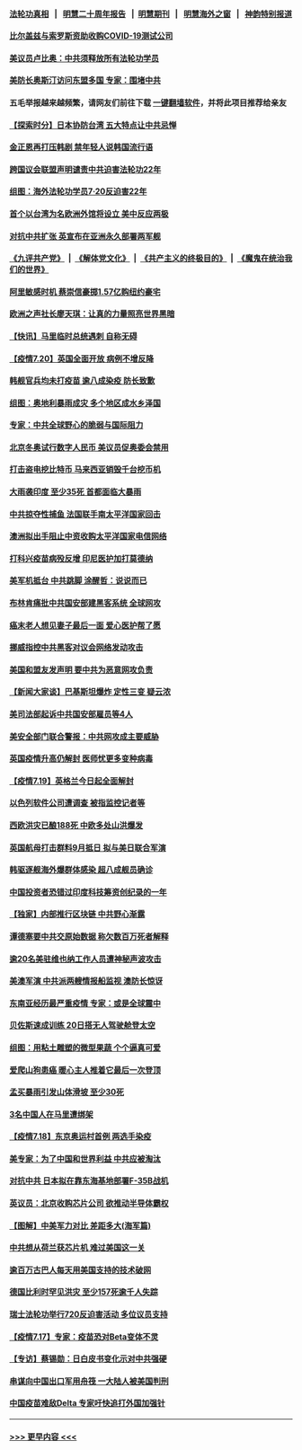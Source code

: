 #### [法轮功真相](https://github.com/gfw-breaker/truth/blob/master/README.md?t=0) &nbsp;&nbsp;|&nbsp;&nbsp; [明慧二十周年报告](https://github.com/gfw-breaker/mh-reports/blob/master/README.md?t=0) &nbsp;&nbsp;|&nbsp;&nbsp;[明慧期刊](https://github.com/gfw-breaker/mh-qikan) &nbsp;&nbsp;|&nbsp;&nbsp; [明慧海外之窗](https://github.com/gfw-breaker/mh-news/blob/master/README.md?t=0) &nbsp;&nbsp;|&nbsp;&nbsp; [神韵特别报道](https://github.com/gfw-breaker/mh-news/blob/master/shenyun.md?t=0)
#### [比尔盖兹与索罗斯资助收购COVID-19测试公司](../pages/nsc418/n13102560.md?t=07210851) 
#### [美议员卢比奥：中共须释放所有法轮功学员](../pages/nsc418/n13102667.md?t=07210851) 
#### [美防长奥斯汀访问东盟多国 专家：围堵中共](../pages/nsc418/n13102649.md?t=07210851) 
#### 五毛举报越来越频繁，请网友们前往下载 [一键翻墙软件](https://github.com/gfw-breaker/ssr-accounts)，并将此项目推荐给亲友
#### [【探索时分】日本协防台湾 五大特点让中共忌惮](../pages/nsc418/n13100187.md?t=07210851) 
#### [金正恩再打压韩剧 禁年轻人说韩国流行语](../pages/nsc418/n13102358.md?t=07210851) 
#### [跨国议会联盟声明谴责中共迫害法轮功22年](../pages/nsc418/n13102310.md?t=07210851) 
#### [组图：海外法轮功学员7·20反迫害22年](../pages/nsc418/n13101213.md?t=07210851) 
#### [首个以台湾为名欧洲外馆将设立 美中反应两极](../pages/nsc418/n13102224.md?t=07210851) 
#### [对抗中共扩张 英宣布在亚洲永久部署两军舰](../pages/nsc418/n13102051.md?t=07210851) 
#### [《九评共产党》](https://github.com/begood0513/9ping.md/blob/master/README.md) &nbsp;|&nbsp; [《解体党文化》](../../../../jtdwh.md/blob/master/README.md)  &nbsp;|&nbsp; [《共产主义的终极目的》](../../../../gczydzjmd.md/blob/master/README.md) &nbsp;|&nbsp; [《魔鬼在统治我们的世界》](../../../../mgztzwmdsj.md/blob/master/README.md) 
#### [阿里敏感时机 蔡崇信豪掷1.57亿购纽约豪宅](../pages/nsc418/n13102161.md?t=07210851) 
#### [欧洲之声社长廖天琪：让真的力量照亮世界黑暗](../pages/nsc418/n13101755.md?t=07210851) 
#### [【快讯】马里临时总统遇刺 自称无碍](../pages/nsc418/n13101715.md?t=07210851) 
#### [【疫情7.20】英国全面开放 病例不增反降](../pages/nsc418/n13101424.md?t=07210851) 
#### [韩舰官兵均未打疫苗 逾八成染疫 防长致歉](../pages/nsc418/n13101521.md?t=07210851) 
#### [组图：奥地利暴雨成灾 多个地区成水乡泽国](../pages/nsc418/n13099627.md?t=07210851) 
#### [专家：中共全球野心的脆弱与国际阻力](../pages/nsc418/n13101267.md?t=07210851) 
#### [北京冬奥试行数字人民币 美议员促奥委会禁用](../pages/nsc418/n13099942.md?t=07210851) 
#### [打击盗电挖比特币 马来西亚销毁千台挖币机](../pages/nsc418/n13099735.md?t=07210851) 
#### [大雨袭印度 至少35死 首都面临大暴雨](../pages/nsc418/n13099882.md?t=07210851) 
#### [中共掠夺性捕鱼 法国联手南太平洋国家回击](../pages/nsc418/n13099676.md?t=07210851) 
#### [澳洲拟出手阻止中资收购太平洋国家电信网络](../pages/nsc418/n13099535.md?t=07210851) 
#### [打科兴疫苗病殁反增 印尼医护加打莫德纳](../pages/nsc418/n13099340.md?t=07210851) 
#### [美军机抵台 中共跳脚 涂醒哲：说说而已](../pages/nsc418/n13099379.md?t=07210851) 
#### [布林肯痛批中共国安部建黑客系统 全球网攻](../pages/nsc418/n13099506.md?t=07210851) 
#### [癌末老人想见妻子最后一面 爱心医护帮了愿](../pages/nsc418/n13098220.md?t=07210851) 
#### [挪威指控中共黑客对议会网络发动攻击](../pages/nsc418/n13099621.md?t=07210851) 
#### [美国和盟友发声明 要中共为恶意网攻负责](../pages/nsc418/n13099486.md?t=07210851) 
#### [【新闻大家谈】巴基斯坦爆炸 定性三变 疑云浓](../pages/nsc418/n13099122.md?t=07210851) 
#### [美司法部起诉中共国安部雇员等4人](../pages/nsc418/n13099431.md?t=07210851) 
#### [美安全部门联合警报：中共网攻成主要威胁](../pages/nsc418/n13098721.md?t=07210851) 
#### [英国疫情升高仍解封 医师忧更多变种病毒](../pages/nsc418/n13099314.md?t=07210851) 
#### [【疫情7.19】英格兰今日起全面解封](../pages/nsc418/n13098843.md?t=07210851) 
#### [以色列软件公司遭调查 被指监控记者等](../pages/nsc418/n13098746.md?t=07210851) 
#### [西欧洪灾已酿188死 中欧多处山洪爆发](../pages/nsc418/n13098256.md?t=07210851) 
#### [英国航母打击群料9月抵日 拟与美日联合军演](../pages/nsc418/n13097990.md?t=07210851) 
#### [韩驱逐舰海外爆群体感染 超八成舰员确诊](../pages/nsc418/n13097981.md?t=07210851) 
#### [中国投资者恐错过印度科技筹资创纪录的一年](../pages/nsc418/n13084670.md?t=07210851) 
#### [【独家】内部推行区块链 中共野心渐露](../pages/nsc418/n13094145.md?t=07210851) 
#### [谭德塞要中共交原始数据 称欠数百万死者解释](../pages/nsc418/n13097567.md?t=07210851) 
#### [逾20名美驻维也纳工作人员遭神秘声波攻击](../pages/nsc418/n13097477.md?t=07210851) 
#### [美澳军演 中共派两艘情报船监视 澳防长惊讶](../pages/nsc418/n13097237.md?t=07210851) 
#### [东南亚经历最严重疫情 专家：或是全球震中](../pages/nsc418/n13097282.md?t=07210851) 
#### [贝佐斯速成训练 20日搭无人驾驶舱登太空](../pages/nsc418/n13097128.md?t=07210851) 
#### [组图：用粘土雕塑的微型果蔬 个个逼真可爱](../pages/nsc418/n13096570.md?t=07210851) 
#### [爱爬山狗患癌 暖心主人推着它最后一次登顶](../pages/nsc418/n13096603.md?t=07210851) 
#### [孟买暴雨引发山体滑坡 至少30死](../pages/nsc418/n13097044.md?t=07210851) 
#### [3名中国人在马里遭绑架](../pages/nsc418/n13096912.md?t=07210851) 
#### [【疫情7.18】东京奥运村首例 两选手染疫](../pages/nsc418/n13096752.md?t=07210851) 
#### [美专家：为了中国和世界利益 中共应被淘汰](../pages/nsc418/n13082858.md?t=07210851) 
#### [对抗中共 日本拟在靠东海基地部署F-35B战机](../pages/nsc418/n13096059.md?t=07210851) 
#### [英议员：北京收购芯片公司 欲推动半导体霸权](../pages/nsc418/n13095989.md?t=07210851) 
#### [【图解】中美军力对比 差距多大(海军篇)](../pages/nsc418/n13091904.md?t=07210851) 
#### [中共想从荷兰获芯片机 难过美国这一关](../pages/nsc418/n13095864.md?t=07210851) 
#### [逾百万古巴人每天用美国支持的技术破网](../pages/nsc418/n13095873.md?t=07210851) 
#### [德国比利时罕见洪灾 至少157死逾千人失踪](../pages/nsc418/n13095530.md?t=07210851) 
#### [瑞士法轮功举行720反迫害活动 多位议员支持](../pages/nsc418/n13095283.md?t=07210851) 
#### [【疫情7.17】专家：疫苗恐对Beta变体不灵](../pages/nsc418/n13095336.md?t=07210851) 
#### [【专访】蔡锡勋：日白皮书变化示对中共强硬](../pages/nsc418/n13095106.md?t=07210851) 
#### [串谋向中国出口军用舟筏 一大陆人被美国判刑](../pages/nsc418/n13095093.md?t=07210851) 
#### [中国疫苗难敌Delta 专家吁快追打外国加强针](../pages/nsc418/n13095150.md?t=07210851) 

----
#### [ >>> 更早内容 <<< ](../indexes/nsc418-earlier.md)
